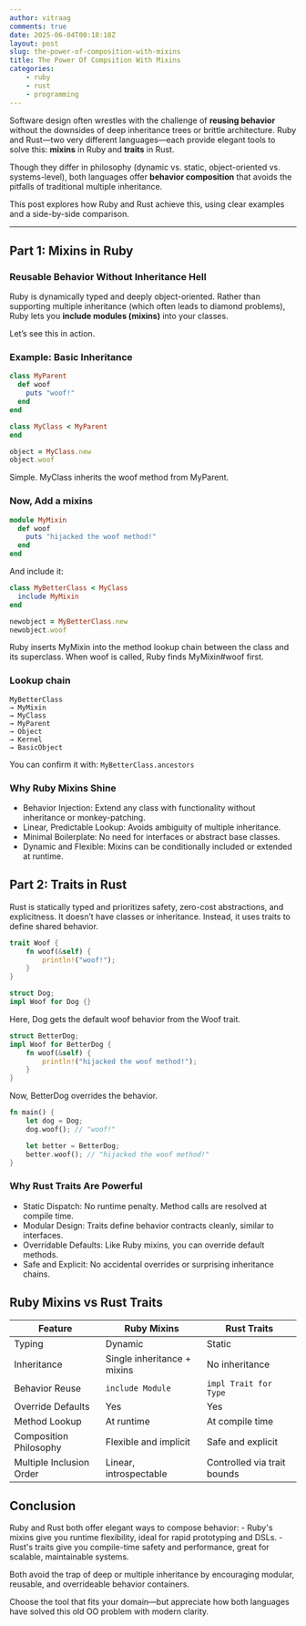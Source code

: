 ```yaml
---
author: vitraag
comments: true
date: 2025-06-04T00:18:18Z
layout: post
slug: the-power-of-composition-with-mixins
title: The Power Of Compsition With Mixins
categories:
    - ruby
    - rust
    - programming
---
```

Software design often wrestles with the challenge of **reusing behavior** without the downsides of deep inheritance trees or brittle architecture. Ruby and Rust—two very different languages—each provide elegant tools to solve this: **mixins** in Ruby and **traits** in Rust.

Though they differ in philosophy (dynamic vs. static, object-oriented vs. systems-level), both languages offer **behavior composition** that avoids the pitfalls of traditional multiple inheritance.

This post explores how Ruby and Rust achieve this, using clear examples and a side-by-side comparison.

---
## Part 1: Mixins in Ruby

### Reusable Behavior Without Inheritance Hell

Ruby is dynamically typed and deeply object-oriented. Rather than supporting multiple inheritance (which often leads to diamond problems), Ruby lets you **include modules (mixins)** into your classes.

Let’s see this in action.

### Example: Basic Inheritance

```ruby
class MyParent
  def woof
    puts "woof!"
  end
end

class MyClass < MyParent
end

object = MyClass.new
object.woof
```

Simple. MyClass inherits the woof method from MyParent.

### Now, Add a mixins
```ruby
module MyMixin
  def woof
    puts "hijacked the woof method!"
  end
end
```

And include it:
```ruby
class MyBetterClass < MyClass
  include MyMixin
end

newobject = MyBetterClass.new
newobject.woof
```
Ruby inserts MyMixin into the method lookup chain between the class and its superclass. When woof is called, Ruby finds MyMixin#woof first.

### Lookup chain
```
MyBetterClass
→ MyMixin
→ MyClass
→ MyParent
→ Object
→ Kernel
→ BasicObject
```

You can confirm it with: `MyBetterClass.ancestors`

### Why Ruby Mixins Shine
- Behavior Injection: Extend any class with functionality without inheritance or monkey-patching.
- Linear, Predictable Lookup: Avoids ambiguity of multiple inheritance.
- Minimal Boilerplate: No need for interfaces or abstract base classes.
- Dynamic and Flexible: Mixins can be conditionally included or extended at runtime.

## Part 2: Traits in Rust
Rust is statically typed and prioritizes safety, zero-cost abstractions, and explicitness. It doesn’t have classes or inheritance. Instead, it uses traits to define shared behavior.

```rust
trait Woof {
    fn woof(&self) {
        println!("woof!");
    }
}

struct Dog;
impl Woof for Dog {}
```
Here, Dog gets the default woof behavior from the Woof trait.
```rust
struct BetterDog;
impl Woof for BetterDog {
    fn woof(&self) {
        println!("hijacked the woof method!");
    }
}
```
Now, BetterDog overrides the behavior.

```rust
fn main() {
    let dog = Dog;
    dog.woof(); // "woof!"

    let better = BetterDog;
    better.woof(); // "hijacked the woof method!"
}
```

### Why Rust Traits Are Powerful
- Static Dispatch: No runtime penalty. Method calls are resolved at compile time.
- Modular Design: Traits define behavior contracts cleanly, similar to interfaces.
- Overridable Defaults: Like Ruby mixins, you can override default methods.
- Safe and Explicit: No accidental overrides or surprising inheritance chains.

## Ruby Mixins vs Rust Traits

| Feature                  | Ruby Mixins                         | Rust Traits                           |
|--------------------------|-------------------------------------|---------------------------------------|
| Typing                   | Dynamic                             | Static                                |
| Inheritance              | Single inheritance + mixins         | No inheritance                        |
| Behavior Reuse           | `include Module`                    | `impl Trait for Type`                 |
| Override Defaults        | Yes                                 | Yes                                   |
| Method Lookup            | At runtime                          | At compile time                       |
| Composition Philosophy   | Flexible and implicit               | Safe and explicit                     |
| Multiple Inclusion Order | Linear, introspectable              | Controlled via trait bounds           |


## Conclusion
Ruby and Rust both offer elegant ways to compose behavior:
    - Ruby's mixins give you runtime flexibility, ideal for rapid prototyping and DSLs.
    - Rust's traits give you compile-time safety and performance, great for scalable, maintainable systems.

Both avoid the trap of deep or multiple inheritance by encouraging modular, reusable, and overrideable behavior containers.

Choose the tool that fits your domain—but appreciate how both languages have solved this old OO problem with modern clarity.
